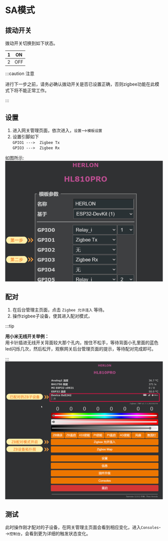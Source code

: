 # SA模式



## 拨动开关

拨动开关切换到如下状态。

1|ON
:---:|:---:
2|OFF
:::caution 注意

进行下一步之前，请务必确认拨动开关是否已设置正确，否则zigbee功能在此模式下将不能正常工作。

:::



## 设置

1. 进入网关管理页面，依次进入，`设置`-->`模板设置`
2. 设置引脚如下   
   `GPIO1 --->  Zigbee Tx`  
   `GPIO3 --->  Zigbee Rx`

如图所示:  
![](./img/zigbee1.jpg)


## 配对

1. 在后台管理主页面，点击  `Zigbee 允许连入` 等待。
2. 操作zigbee子设备，使其进入配对模式，

:::tip

**用小米无线开关举例：**   
用卡针插进无线开关背面较大那个孔内，按住不松手，等待背面小孔里面的蓝色led闪烁几次，然后松开，观察网关后台管理页面的提示，等待配对完成即可。

:::
![](./img/zigbee2.jpg)

## 测试

此时操作刚才配对的子设备，在网关管理主页面会看到相应变化，进入`Consoles`-->`控制台`，会看到更为详细的触发状态变化。